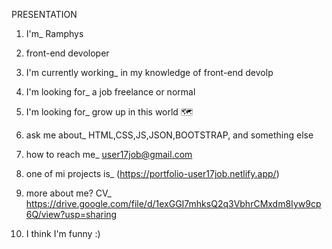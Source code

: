 PRESENTATION 

1. I'm_ Ramphys

2. front-end devoloper

3. I'm currently working_ in my knowledge of front-end devolp

4. I'm looking for_ a job freelance or normal

5. I'm looking for_ grow up in this world 🗺 

6. ask me about_ HTML,CSS,JS,JSON,BOOTSTRAP, and something else

7. how to reach me_ user17job@gmail.com

8. one of mi projects is_ (https://portfolio-user17job.netlify.app/)

9. more about me? CV_ https://drive.google.com/file/d/1exGGI7mhksQ2q3VbhrCMxdm8Iyw9cp6Q/view?usp=sharing 

10. I think I'm funny :)


